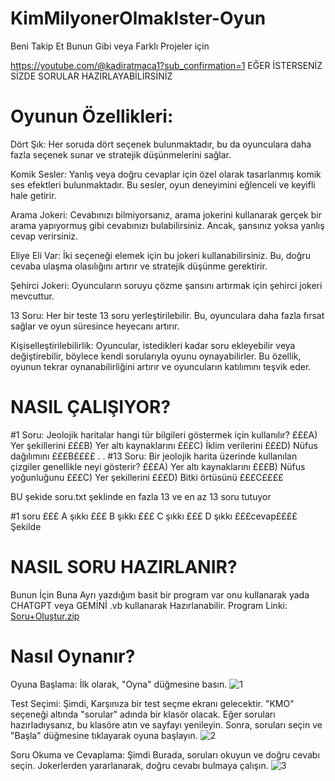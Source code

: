 # KimMilyonerOlmakIster-Oyun 

Beni Takip Et Bunun Gibi veya Farklı Projeler için

https://youtube.com/@kadiratmaca1?sub_confirmation=1
EĞER İSTERSENİZ SİZDE SORULAR HAZIRLAYABİLİRSİNİZ 

# Oyunun Özellikleri:

Dört Şık: Her soruda dört seçenek bulunmaktadır, bu da oyunculara daha fazla seçenek sunar ve stratejik düşünmelerini sağlar.

Komik Sesler: Yanlış veya doğru cevaplar için özel olarak tasarlanmış komik ses efektleri bulunmaktadır. Bu sesler, oyun deneyimini eğlenceli ve keyifli hale getirir.

Arama Jokeri: Cevabınızı bilmiyorsanız, arama jokerini kullanarak gerçek bir arama yapıyormuş gibi cevabınızı bulabilirsiniz. Ancak, şansınız yoksa yanlış cevap verirsiniz.

Eliye Eli Var: İki seçeneği elemek için bu jokeri kullanabilirsiniz. Bu, doğru cevaba ulaşma olasılığını artırır ve stratejik düşünme gerektirir.

Şehirci Jokeri: Oyuncuların soruyu çözme şansını artırmak için şehirci jokeri mevcuttur.

13 Soru: Her bir teste 13 soru yerleştirilebilir. Bu, oyunculara daha fazla fırsat sağlar ve oyun süresince heyecanı artırır.

Kişiselleştirilebilirlik: Oyuncular, istedikleri kadar soru ekleyebilir veya değiştirebilir, 
böylece kendi sorularıyla oyunu oynayabilirler. Bu özellik, oyunun tekrar oynanabilirliğini artırır ve oyuncuların katılımını teşvik eder.

# NASIL ÇALIŞIYOR?

[sorular]:££££
#1 Soru:
Jeolojik haritalar hangi tür bilgileri göstermek için kullanılır?
£££A) Yer şekillerini £££B) Yer altı kaynaklarını £££C) İklim verilerini £££D) Nüfus dağılımını £££B££££
.
.
#13 Soru:
Bir jeolojik harita üzerinde kullanılan çizgiler genellikle neyi gösterir?
£££A) Yer altı kaynaklarını £££B) Nüfus yoğunluğunu £££C) Yer şekillerini £££D) Bitki örtüsünü £££C££££

BU şekide soru.txt şeklinde en fazla 13 ve en az 13 soru tutuyor 

#1 soru  £££ A şıkkı £££ B şıkkı £££ C şıkkı £££ D şıkkı £££cevap££££
Şekilde 


# NASIL SORU HAZIRLANIR?


Bunun İçin Buna Ayrı yazdığım basit bir program var onu kullanarak yada CHATGPT veya GEMİNİ .vb kullanarak Hazırlanabilir.
Program Linki:
[Soru+Oluştur.zip](https://github.com/Kadir-Atmaca/KimMilyonerOlmakIster-Oyun/files/15447070/Soru%2BOlustur.zip)


# Nasıl Oynanır?


Oyuna Başlama: İlk olarak, "Oyna" düğmesine basın.
![1](https://github.com/Kadir-Atmaca/KimMilyonerOlmakIster-Oyun/assets/152689373/91cde366-7ff5-4ac7-91d7-577b66ccbd05) 

Test Seçimi: Şimdi, Karşınıza bir test seçme ekranı gelecektir. "KMO" seçeneği altında "sorular" adında bir klasör olacak. Eğer soruları hazırladıysanız, bu klasöre atın ve sayfayı yenileyin. Sonra, soruları seçin ve "Başla" düğmesine tıklayarak oyuna başlayın.
![2](https://github.com/Kadir-Atmaca/KimMilyonerOlmakIster-Oyun/assets/152689373/ad74e760-d7b8-4cf7-a052-fee171668ca2)

Soru Okuma ve Cevaplama: Şimdi Burada, soruları okuyun ve doğru cevabı seçin. Jokerlerden yararlanarak, doğru cevabı bulmaya çalışın.
![3](https://github.com/Kadir-Atmaca/KimMilyonerOlmakIster-Oyun/assets/152689373/0977dc56-6fd5-4a44-99cf-0b06008fda9d)



